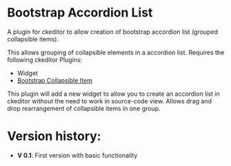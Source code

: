 # Bootstrap Accordion List
A plugin for ckeditor to allow creation of bootstrap accordion list (grouped collapsible items).

This allows grouping of collapsible elements in a accordion list.
Requires the following ckeditor Plugins:
 - Widget
 - [Bootstrap Collapsible Item](https://github.com/pkerspe/ckeditor-bootstrap-collapsibleItem)

This plugin will add a new widget to allow you to create an accordion list in ckeditor without the need to work in source-code view.
Allows drag and drop rearrangement of collapsible items in one group.

# Version history:

- __V 0.1__: First version with basic functionality

